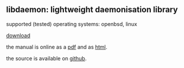 libdaemon: lightweight daemonisation library
--------------------------------------------

supported (tested) operating systems: openbsd, linux

[download](files/libdaemon-3.0.tar.gz)    

the manual is online as a [pdf](files/libdaemon.pdf) and as 
[html](files/libdaemon.html/index.html).    

the source is available on [github](https://github.com/kisom/libdaemon).    

